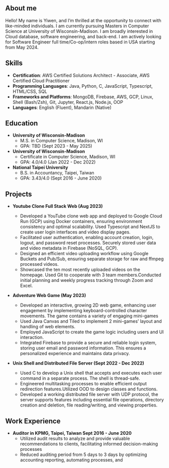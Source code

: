 ## About me
Hello! My name is Yiwen, and I’m thrilled at the opportunity to connect with like-minded individuals. I am currently pursuing Masters in Computer Science at University of Wisconsin-Madison. I am broadly interested in Cloud database, software engineering, and back-end. I am actively looking for Software Engineer full time/Co-op/intern roles based in USA starting from May 2024.

## Skills
- **Certification**: AWS Certified Solutions Architect - Associate, AWS Certified Cloud Practitioner
- **Programming Languages**: Java, Python, C, JavaScript, Typescript, HTML/CSS, SQL
- **Frameworks and Platforms**: MongoDB, Firebase, AWS, GCP, Linux, Shell (Bash/Zsh), Git, Jupyter, React.js, Node.js, OOP
- **Languages**: English (Fluent), Mandarin (Native)

## Education
- **University of Wisconsin-Madison**
  - M.S. in Computer Science, Madison, WI
  - GPA: TBD (Sept 2023 - May 2025)
- **University of Wisconsin-Madison**
  - Certificate in Computer Science, Madison, WI
  - GPA: 4.0/4.0 (Jan 2022 - Dec 2022)
- **National Taipei University**
  - B.S. in Accountancy, Taipei, Taiwan
  - GPA: 3.43/4.0 (Sept 2016 - June 2020)
    
## Projects
- **Youtube Clone Full Stack Web (Aug 2023)**
  - Developed a YouTube clone web app and deployed to Google Cloud Run (GCP) using Docker containers,
ensuring environment consistency and optimal scalability. Used Typescript and NextJS to create user login
interfaces and video display pages.
  - Facilitated user authentication, enabling account creation, login, logout, and password reset processes. Securely
stored user data and video metadata in Firebase (NoSQL, GCP).
  - Designed an efficient video uploading workflow using Google Buckets and Pub/Sub, ensuring separate
storage for raw and ffmpeg processed videos.
  - Showcased the ten most recently uploaded videos on the homepage. Used Git to cooperate with 3 team
members.Conducted initial planning and weekly progress tracking through Zoom and Excel.

- **Adventure Web Game (May 2023)**
  - Developed an interactive, growing 2D web game, enhancing user engagement by implementing
keyboard-controlled character movements. The game contains a variety of engaging mini-games
  - Used Java Canvas and Tiled to implement 2 mini-games’ layout and handling of web elements.
  - Employed JavaScript to create the game logic including users and UI interaction.
  - Integrated Firebase to provide a secure and reliable login system, storing user email and password information.
This ensures a personalized experience and maintains data privacy.

- **Unix Shell and Distributed File Server (Sept 2022 - Dec 2022)**
  - Used C to develop a Unix shell that accepts and executes each user command in a separate process. The shell
is thread-safe.
  - Engineered multitasking processes to enable efficient output redirection features.Utilized OOD to design
classes and functions.
  - Developed a working distributed file server with UDP protocol, the server supports features including
essential file operations, directory creation and deletion, file reading/writing, and viewing properties.

## Work Experience
- **Auditor in KPMG, Taipei, Taiwan Sept 2016 - June 2020**
  - Utilized audit results to analyze and provide valuable recommendations to clients, facilitating informed
decision-making processes
  - Reduced auditing period from 5 days to 3 days by optimizing accounting reporting, automating processes, and



